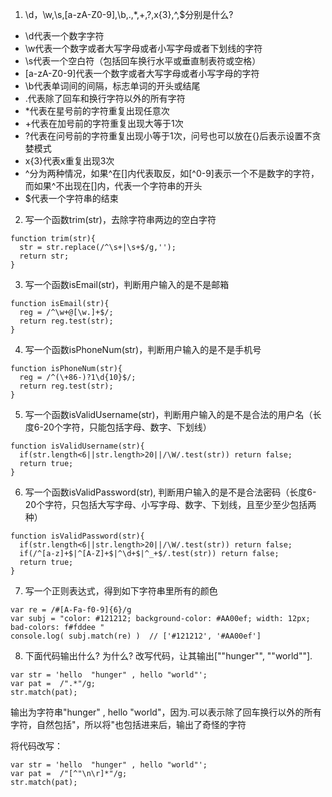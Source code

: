 1. \d，\w,\s,[a-zA-Z0-9],\b,.,*,+,?,x{3},^,$分别是什么?
  - \d代表一个数字字符
  - \w代表一个数字或者大写字母或者小写字母或者下划线的字符
  - \s代表一个空白符（包括回车换行水平或垂直制表符或空格）
  - [a-zA-Z0-9]代表一个数字或者大写字母或者小写字母的字符
  - \b代表单词间的间隔，标志单词的开头或结尾
  - .代表除了回车和换行字符以外的所有字符
  - *代表在星号前的字符重复出现任意次
  - +代表在加号前的字符重复出现大等于1次
  - ?代表在问号前的字符重复出现小等于1次，问号也可以放在{}后表示设置不贪婪模式
  - x{3}代表x重复出现3次
  - ^分为两种情况，如果^在[]内代表取反，如[^0-9]表示一个不是数字的字符，而如果^不出现在[]内，代表一个字符串的开头
  - $代表一个字符串的结束

2. 写一个函数trim(str)，去除字符串两边的空白字符
```
function trim(str){
  str = str.replace(/^\s+|\s+$/g,'');
  return str;
}
```

3. 写一个函数isEmail(str)，判断用户输入的是不是邮箱
```
function isEmail(str){
  reg = /^\w+@[\w.]+$/;
  return reg.test(str);
}
```

4. 写一个函数isPhoneNum(str)，判断用户输入的是不是手机号
```
function isPhoneNum(str){
  reg = /^(\+86-)?1\d{10}$/;
  return reg.test(str);
}
```

5. 写一个函数isValidUsername(str)，判断用户输入的是不是合法的用户名（长度6-20个字符，只能包括字母、数字、下划线）
```
function isValidUsername(str){
  if(str.length<6||str.length>20||/\W/.test(str)) return false;
  return true;
}
```

6. 写一个函数isValidPassword(str), 判断用户输入的是不是合法密码（长度6-20个字符，只包括大写字母、小写字母、数字、下划线，且至少至少包括两种）
```
function isValidPassword(str){
  if(str.length<6||str.length>20||/\W/.test(str)) return false;
  if(/^[a-z]+$|^[A-Z]+$|^\d+$|^_+$/.test(str)) return false;
  return true;
}
```

7. 写一个正则表达式，得到如下字符串里所有的颜色
```
var re = /#[A-Fa-f0-9]{6}/g
var subj = "color: #121212; background-color: #AA00ef; width: 12px; bad-colors: f#fddee "
console.log( subj.match(re) )  // ['#121212', '#AA00ef']
```

8. 下面代码输出什么? 为什么? 改写代码，让其输出[""hunger"", ""world""].
```
var str = 'hello  "hunger" , hello "world"';
var pat =  /".*"/g;
str.match(pat);
```

输出为字符串"hunger" , hello "world"，因为.可以表示除了回车换行以外的所有字符，自然包括"，所以将"也包括进来后，输出了奇怪的字符

将代码改写：

```
var str = 'hello  "hunger" , hello "world"';
var pat =  /"[^"\n\r]*"/g;
str.match(pat);
```